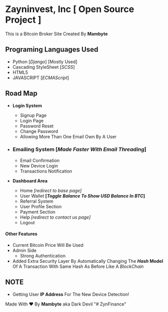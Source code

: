 # Zayninvest, Inc __[ Open Source Project ]__

This is a Bitcoin Broker Site Created By __Mambyte__

## Programing Languages Used

- Python [_Django_] [Mostly Used]
- Cascading StyleSheet [_SCSS_]
- HTML5
- JAVASCRIPT [_ECMAScript_]

## Road Map

- __Login System__
  - Signup Page
  - Login Page
  - Password Reset
  - Change Password
  - Allowing More Than One Email Own By A User

- ### Emailing System __[_Made Faster With Email Threading_]__

  - Email Confirmation
  - New Device Login
  - Transactions Notification

- __Dashboard Area__
  - Home _[redirect to base page]_
  - User Wallet __[_Toggle Balance To Show USD Balance In BTC_]__
  - Referral System
  - User Profile Section
  - Payment Section
  - Help _[redirect to contact us page]_
  - Logout

#### Other Features

- Current Bitcoin Price Will Be Used
- Admin Side
  - Strong Authentication
- Added Extra Security Layer By Automatically Changing The ___Hash_ Model__ Of A Transaction With Same Hash As Before Like A _BlockChain_

## NOTE

- Getting User __IP Address__ For The New Device Detection!

Made With ❤ By __Mambyte__ aka Dark Devil
"# ZynFinance" 
